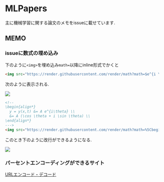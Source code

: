 # MLPapers

主に機械学習に関する論文のメモをissueに載せています.

## MEMO

### issueに数式の埋め込み
下のように`<img>`を埋め込み`math=`以降にinline形式でかくと
```HTML
<img src="https://render.githubusercontent.com/render/math?math=$e^{i \pi} = -1$">
```
次のように表示される.

<img src="https://render.githubusercontent.com/render/math?math=$e^{i \pi} = -1$">

```HTML
<!--
\begin{align*} 
  y = y(x,t) &= A e^{i\theta} \\ 
  &= A (\cos \theta + i \sin \theta) \\ 
\end{align*}
--->
<img src="https://render.githubusercontent.com/render/math?math=%5Cbegin%7Balign*%7D%0Ay%20%3D%20y(x%2Ct)%20%26%3D%20A%20e%5E%7Bi%5Ctheta%7D%20%5C%5C%0A%26%3D%20A%20(%5Ccos%20%5Ctheta%20%2B%20i%20%5Csin%20%5Ctheta)%20%5C%5C%0A%5Cend%7Balign*%7D%0A">
```
このとき下のように改行ができるようになる.

<img src="https://render.githubusercontent.com/render/math?math=%5Cbegin%7Balign*%7D%0Ay%20%3D%20y(x%2Ct)%20%26%3D%20A%20e%5E%7Bi%5Ctheta%7D%20%5C%5C%0A%26%3D%20A%20(%5Ccos%20%5Ctheta%20%2B%20i%20%5Csin%20%5Ctheta)%20%5C%5C%0A%5Cend%7Balign*%7D%0A">

### パーセントエンコーディングができるサイト
[URLエンコード・デコード](https://tech-unlimited.com/urlencode.html)
